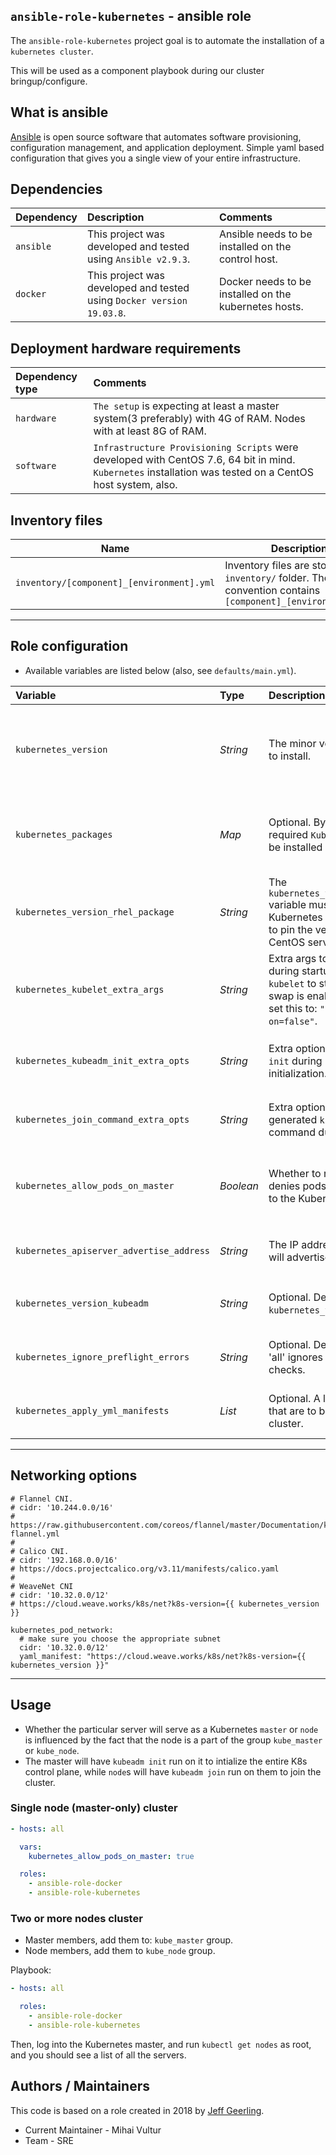 [//]: # (Describe the project's purpose.)

## `ansible-role-kubernetes` - ansible role

The `ansible-role-kubernetes` project goal is to automate the installation of a `kubernetes cluster`.

This will be used as a component playbook during our cluster bringup/configure.

[//]: # (Describe the technology used.)

## What is ansible
[Ansible][1] is open source software that automates software provisioning, configuration management, and application deployment.
Simple yaml based configuration that gives you a single view of your entire infrastructure.

[//]: # (List Project dependencies.)

## Dependencies
| Dependency | Description | Comments |
|:---------|:----------|:----------|
| `ansible` | This project was developed and tested using `Ansible v2.9.3`. | Ansible needs to be installed on the control host. |
| `docker` | This project was developed and tested using `Docker version 19.03.8`. | Docker needs to be installed on the kubernetes hosts. |


## Deployment hardware requirements
| Dependency type | Comments |
|:---------|:----------|
| `hardware` | `The setup` is expecting at least a master system(3 preferably) with 4G of RAM. Nodes with at least 8G of RAM.|
| `software` | `Infrastructure Provisioning Scripts` were developed with CentOS 7.6, 64 bit in mind. `Kubernetes` installation was tested on a CentOS host system, also. |


## Inventory files
|   Name               | Description                                                      |
|----------------------|------------------------------------------------------------------|
| `inventory/[component]_[environment].yml` | Inventory files are stored in the `inventory/` folder. The naming convention contains `[component]_[environment].yml` |
---


## Role configuration
* Available variables are listed below (also, see `defaults/main.yml`).

[//]: # (Segment attributes by category.)

[//]: # (### Top Level Variables)
[//]: # (|Variable |Type |Description |Comments |)
[//]: # (|:---------|:----|:-----------|:--------|)
[//]: # (| | | | |)


|Variable |Type |Description |Comments |
|:---------|:----|:-----------|:--------|
| `kubernetes_version` | *String* | The minor version of Kubernetes to install. | The plain `kubernetes_version` is used to pin an apt package version on Debian, and as the Kubernetes version passed into the `kubeadm init` command (see `kubernetes_version_kubeadm`). |
| `kubernetes_packages` | *Map* | Optional. By default, it has all the required `Kubernetes packages` to be installed on the server. | You can either provide a list of package names, or set `name` and `state` to have more control over whether the package is `present`, `absent`, `latest`, etc. |
| `kubernetes_version_rhel_package` | *String* | The `kubernetes_version_rhel_package` variable must be a specific Kubernetes release, and is used to pin the version on Red Hat / CentOS servers.
| `kubernetes_kubelet_extra_args` | *String* | Extra args to pass to `kubelet` during startup. E.g. to allow `kubelet` to start up even if there is swap is enabled on your server, set this to: `"--fail-swap-on=false"`. | Or to specify the node-ip advertised by `kubelet`, set this to `"--node-ip={{ ansible_host }}"`. |
| `kubernetes_kubeadm_init_extra_opts` | *String* | Extra options to pass to `kubeadm init` during K8s control plane initialization. | E.g. to specify extra Subject Alternative Names for API server certificate, set this to: `"--apiserver-cert-extra-sans my-custom.host"`. |
| `kubernetes_join_command_extra_opts` | *String* | Extra options to pass to the generated `kubeadm join` command during K8s node join. | E.g. to ignore certain preflight errors like swap being enabled, set this to: `--ignore-preflight-errors=Swap`. |
| `kubernetes_allow_pods_on_master` | *Boolean* | Whether to remove the taint that denies pods from being deployed to the Kubernetes master. | If you have a single-node cluster, this should definitely be `True`. Otherwise, set to `False` if you want a dedicated Kubernetes master which doesn't run any other pods. |
| `kubernetes_apiserver_advertise_address` | *String* | The IP address the API Server will advertise it's listening on. | If not set the default network interface will be used: `ansible_default_ipv4.address` if it's left empty. |
| `kubernetes_version_kubeadm` | *String* | Optional. Detected from `kubernetes_version`. | This will be passed in as `--kubernetes-version` when pulling kubernetes components. |
| `kubernetes_ignore_preflight_errors` | *String* | Optional. Defaults to 'all'. Value 'all' ignores errors from all checks. | This is a list of checks whose errors will be shown as warnings. Example: 'IsPrivilegedUser,Swap'. |
| `kubernetes_apply_yml_manifests` | *List* | Optional. A list of yaml manifests that are to be executed on the cluster. | This is handy because it can be used to install networking and customize k8s during installation. |

---


## Networking options

    # Flannel CNI.
    # cidr: '10.244.0.0/16'
    # https://raw.githubusercontent.com/coreos/flannel/master/Documentation/kube-flannel.yml
    #
    # Calico CNI.
    # cidr: '192.168.0.0/16'
    # https://docs.projectcalico.org/v3.11/manifests/calico.yaml
    #
    # WeaveNet CNI
    # cidr: '10.32.0.0/12'
    # https://cloud.weave.works/k8s/net?k8s-version={{ kubernetes_version }}

    kubernetes_pod_network:
      # make sure you choose the appropriate subnet
      cidr: '10.32.0.0/12'
      yaml_manifest: "https://cloud.weave.works/k8s/net?k8s-version={{ kubernetes_version }}"

---

## Usage

* Whether the particular server will serve as a Kubernetes `master` or `node` is influenced by the fact that the node is a part of the group `kube_master` or `kube_node`.
* The master will have `kubeadm init` run on it to intialize the entire K8s control plane, while `node`s will have `kubeadm join` run on them to join the cluster.


### Single node (master-only) cluster

```yaml
- hosts: all

  vars:
    kubernetes_allow_pods_on_master: true

  roles:
    - ansible-role-docker
    - ansible-role-kubernetes
```

### Two or more nodes cluster

* Master members, add them to: `kube_master` group.
* Node members, add them to `kube_node` group.

Playbook:

```yaml
- hosts: all

  roles:
    - ansible-role-docker
    - ansible-role-kubernetes
```

Then, log into the Kubernetes master, and run `kubectl get nodes` as root, and you should see a list of all the servers.


## Authors / Maintainers
This code is based on a role created in 2018 by [Jeff Geerling](https://www.jeffgeerling.com/).


* Current Maintainer - Mihai Vultur
* Team - SRE

[1]: http://www.ansible.com/ "Ansible"
